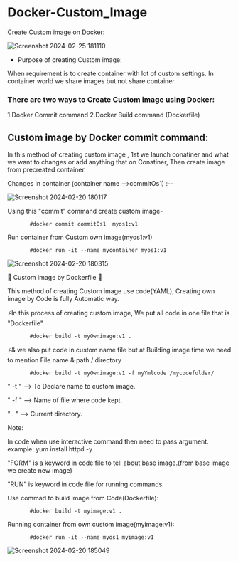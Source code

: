 # Docker-Custom_Image
Create Custom image on Docker:

![Screenshot 2024-02-25 181110](https://github.com/Pratikshinde55/Docker-Custom_Image/assets/145910708/6c34203b-d812-41cd-997f-6a311f533730)

 - Purpose of creating Custom image:
 
 When requirement is to create container with lot of custom settings. In container world we share images but not share container.

### There are two ways to Create Custom image using Docker:
 1.Docker Commit command
 2.Docker Build command (Dockerfile)

## Custom image by Docker commit command:

In this method of creating custom image , 1st we launch conatiner and what we want to changes or add anything that on Conatiner, Then create image from precreated container.
         
Changes in container (container name -->commitOs1) :--
      
 ![Screenshot 2024-02-20 180117](https://github.com/Pratikshinde55/Docker-Custom_Image/assets/145910708/35dae902-cda1-4f0d-b6b2-446f54305eda)
     
 Using this "commit" command create custom image-
        

           #docker commit commitOs1  myos1:v1

 Run container from Custom own image(myos1:v1)
           

           #docker run -it --name mycontainer myos1:v1
             
  ![Screenshot 2024-02-20 180315](https://github.com/Pratikshinde55/Docker-Custom_Image/assets/145910708/e6d02b36-5a78-45c4-8e93-3ab0a48ca579)

           

🌟 Custom image by Dockerfile 🌟

 This method of creating Custom image use code(YAML), Creating own image by Code is fully
 Automatic way.
 
   ⚡In this process of creating custom image, We put all code in one file that is "Dockerfile"

           #docker build -t myOwnimage:v1 .
        
   ⚡& we also put code in custom name file but at Building image time we need to mention File 
      name & path / directory

           #docker build -t myOwnimage:v1 -f myYmlcode /mycodefolder/ 
        
   " -t " --> To Declare name to custom image.
   
   " -f " --> Name of file where code kept.
   
   " . " --> Current directory.

 Note:
 
   In code when use interactive command then need to pass argument.
   example: yum install httpd -y
      
  "FORM" is a keyword in code file to tell about base image.(from base image we create new image)

  "RUN" is keyword in code file for running commands.

 
   Use commad to build image from Code(Dockerfile):

           #docker build -t myimage:v1 .
           
   Running container from own custom image(myimage:v1):

           #docker run -it --name myos1 myimage:v1

  ![Screenshot 2024-02-20 185049](https://github.com/Pratikshinde55/Docker-Custom_Image/assets/145910708/56be20a1-8464-41c9-becd-5ddf2a4fa8ee)
         
